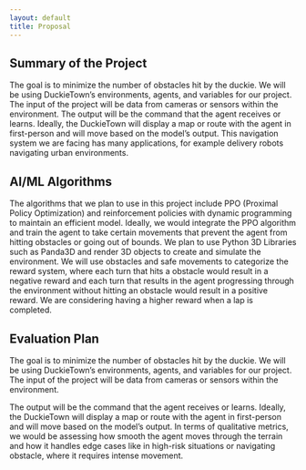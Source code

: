 ```yaml
---
layout: default
title: Proposal
---
```


## Summary of the Project
The goal is to minimize the number of obstacles hit by the duckie. We will be using DuckieTown’s environments, agents, and variables for our project. The input of the project will be data from cameras or sensors within the environment. The output will be the command that the agent receives or learns. Ideally, the DuckieTown will display a map or route with the agent in first-person and will move based on the model’s output. This navigation system we are facing has many applications, for example delivery robots navigating urban environments.    
## AI/ML Algorithms
The algorithms that we plan to use in this project include PPO (Proximal Policy Optimization) and reinforcement policies with dynamic programming to maintain an efficient model. Ideally, we would integrate the PPO algorithm and train the agent to take certain movements that prevent the agent from hitting obstacles or going out of bounds. We plan to use Python 3D Libraries such as Panda3D and render 3D objects to create and simulate the environment. We will use obstacles and safe movements to categorize the reward system, where each turn that hits a obstacle would result in a negative reward and each turn that results in the agent progressing through the environment without hitting an obstacle would result in a positive reward. We are considering having a higher reward when a lap is completed.  
## Evaluation Plan
The goal is to minimize the number of obstacles hit by the duckie. We will be using DuckieTown’s environments, agents, and variables for our project. The input of the project will be data from cameras or sensors within the environment. 

The output will be the command that the agent receives or learns. Ideally, the DuckieTown will display a map or route with the agent in first-person and will move based on the model’s output. In terms of qualitative metrics, we would be assessing how smooth the agent moves through the terrain and how it handles edge cases like in high-risk situations or navigating obstacle, where it requires intense movement.


